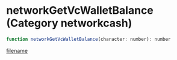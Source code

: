 # networkGetVcWalletBalance (Category networkcash)

```js
function networkGetVcWalletBalance(character: number): number
```

[filename](networkGetVcWalletBalance_m.md ':include')